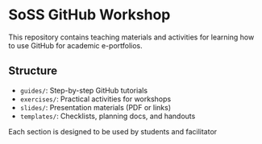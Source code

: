 # SoSS GitHub Workshop

This repository contains teaching materials and activities for learning how to use GitHub for academic e-portfolios.

## Structure

- `guides/`: Step-by-step GitHub tutorials
- `exercises/`: Practical activities for workshops
- `slides/`: Presentation materials (PDF or links)
- `templates/`: Checklists, planning docs, and handouts

Each section is designed to be used by students and facilitator
